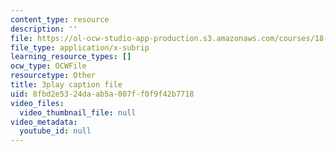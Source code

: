 ```yaml
---
content_type: resource
description: ''
file: https://ol-ocw-studio-app-production.s3.amazonaws.com/courses/18-03sc-differential-equations-fall-2011/8fbd2e5324daab5a007ff0f9f42b7718_kRR9EVzr4lc.srt
file_type: application/x-subrip
learning_resource_types: []
ocw_type: OCWFile
resourcetype: Other
title: 3play caption file
uid: 8fbd2e53-24da-ab5a-007f-f0f9f42b7718
video_files:
  video_thumbnail_file: null
video_metadata:
  youtube_id: null
---
```

